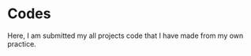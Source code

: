 # Codes
Here, I am submitted my all projects code that I have made from my own practice.
       
   
  
